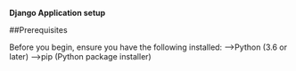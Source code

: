 **Django Application setup**

##Prerequisites

Before you begin, ensure you have the following installed:
-->Python (3.6 or later)
-->pip (Python package installer)
